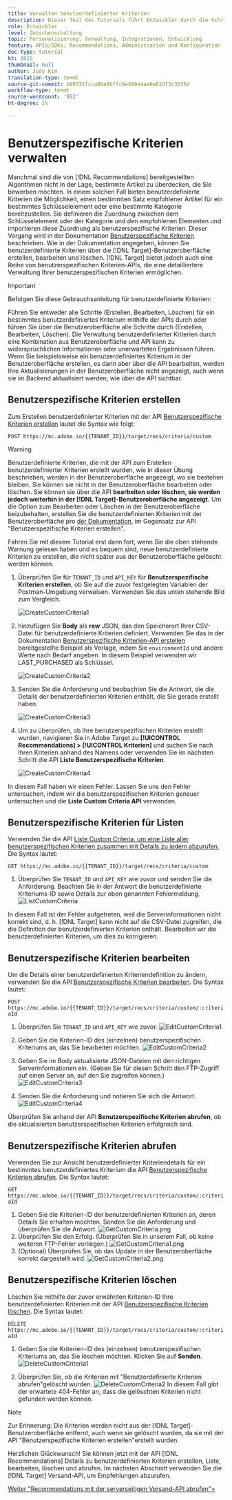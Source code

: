 ```yaml
---
title: Verwalten benutzerdefinierter Kriterien
description: Dieser Teil des Tutorials führt Entwickler durch die Schritte, die zur Verwendung von Adobe Target APIs zum Verwalten, Erstellen, Liste, Bearbeiten, Abrufen und Löschen von Adobe Target Recommendations-Kriterien erforderlich sind.
role: Entwickler
level: Zwischenschaltung
topic: Personalisierung, Verwaltung, Integrationen, Entwicklung
feature: APIs/SDKs, Recommendations, Administration und Konfiguration
doc-type: tutorial
kt: 3815
thumbnail: null
author: Judy Kim
translation-type: tm+mt
source-git-commit: b89732fcca0be8bffc6e580e4ae0e62df3c3655d
workflow-type: tm+mt
source-wordcount: '952'
ht-degree: 1%

---
```



# Benutzerspezifische Kriterien verwalten

Manchmal sind die von [!DNL Recommendations] bereitgestellten Algorithmen nicht in der Lage, bestimmte Artikel zu überdecken, die Sie bewerben möchten. In einem solchen Fall bieten benutzerdefinierte Kriterien die Möglichkeit, einen bestimmten Satz empfohlener Artikel für ein bestimmtes Schlüsselelement oder eine bestimmte Kategorie bereitzustellen. Sie definieren die Zuordnung zwischen dem Schlüsselelement oder der Kategorie und den empfohlenen Elementen und importieren diese Zuordnung als benutzerspezifische Kriterien. Dieser Vorgang wird in der Dokumentation [Benutzerspezifische Kriterien](https://docs.adobe.com/content/help/en/target/using/recommendations/criteria/recommendations-csv.html) beschrieben. Wie in der Dokumentation angegeben, können Sie benutzerdefinierte Kriterien über die [!DNL Target]-Benutzeroberfläche erstellen, bearbeiten und löschen. [!DNL Target] bietet jedoch auch eine Reihe von benutzerspezifischen Kriterien-APIs, die eine detailliertere Verwaltung Ihrer benutzerspezifischen Kriterien ermöglichen.

>[!IMPORTANT]
>
>Befolgen Sie diese Gebrauchsanleitung für benutzerdefinierte Kriterien:
>
> Führen Sie entweder alle Schritte (Erstellen, Bearbeiten, Löschen) für ein bestimmtes benutzerdefiniertes Kriterium mithilfe der APIs durch oder führen Sie über die Benutzeroberfläche alle Schritte durch (Erstellen, Bearbeiten, Löschen). Die Verwaltung benutzerdefinierter Kriterien durch eine Kombination aus Benutzeroberfläche und API kann zu widersprüchlichen Informationen oder unerwarteten Ergebnissen führen. Wenn Sie beispielsweise ein benutzerdefiniertes Kriterium in der Benutzeroberfläche erstellen, es dann aber über die API bearbeiten, werden Ihre Aktualisierungen in der Benutzeroberfläche nicht angezeigt, auch wenn sie im Backend aktualisiert werden, wie über die API sichtbar.

## Benutzerspezifische Kriterien erstellen

Zum Erstellen benutzerdefinierter Kriterien mit der API [Benutzerspezifische Kriterien erstellen](https://developers.adobetarget.com/api/recommendations/#operation/createCriteriaCustom) lautet die Syntax wie folgt:

`POST https://mc.adobe.io/{{TENANT_ID}}/target/recs/criteria/custom`

>[!WARNING]
>
>Benutzerdefinierte Kriterien, die mit der API zum Erstellen benutzerdefinierter Kriterien erstellt wurden, wie in dieser Übung beschrieben, werden in der Benutzeroberfläche angezeigt, wo sie bestehen bleiben. Sie können sie nicht in der Benutzeroberfläche bearbeiten oder löschen. Sie können sie über die API **bearbeiten oder löschen, sie werden jedoch weiterhin in der [!DNL Target]-Benutzeroberfläche angezeigt.** Um die Option zum Bearbeiten oder Löschen in der Benutzeroberfläche beizubehalten, erstellen Sie die benutzerdefinierten Kriterien mit der Benutzeroberfläche pro [der Dokumentation](https://docs.adobe.com/content/help/en/target/using/recommendations/criteria/recommendations-csv.html), im Gegensatz zur API &quot;Benutzerspezifische Kriterien erstellen&quot;.

Fahren Sie mit diesem Tutorial erst dann fort, wenn Sie die oben stehende Warnung gelesen haben und es bequem sind, neue benutzerdefinierte Kriterien zu erstellen, die nicht später aus der Benutzeroberfläche gelöscht werden können.

1. Überprüfen Sie für `TENANT_ID` und `API_KEY` für **Benutzerspezifische Kriterien erstellen**, ob Sie auf die zuvor festgelegten Variablen der Postman-Umgebung verweisen. Verwenden Sie das unten stehende Bild zum Vergleich.

   ![CreateCustomCriteria1](assets/CreateCustomCriteria1.png)

2. hinzufügen Sie **Body** als **raw** JSON, das den Speicherort Ihrer CSV-Datei für benutzerdefinierte Kriterien definiert. Verwenden Sie das in der Dokumentation [Benutzerspezifische Kriterien-API erstellen](https://developers.adobetarget.com/api/recommendations/#operation/getAllCriteriaCustom) bereitgestellte Beispiel als Vorlage, indem Sie `environmentId` und andere Werte nach Bedarf angeben. In diesem Beispiel verwenden wir LAST_PURCHASED als Schlüssel.

   ![CreateCustomCriteria2](assets/CreateCustomCriteria2.png)

3. Senden Sie die Anforderung und beobachten Sie die Antwort, die die Details der benutzerdefinierten Kriterien enthält, die Sie gerade erstellt haben.

   ![CreateCustomCriteria3](assets/CreateCustomCriteria3.png)

4. Um zu überprüfen, ob Ihre benutzerspezifischen Kriterien erstellt wurden, navigieren Sie in Adobe Target zu **[!UICONTROL Recommendations] > [!UICONTROL Kriterien]** und suchen Sie nach Ihren Kriterien anhand des Namens oder verwenden Sie im nächsten Schritt die API **Liste Benutzerspezifische Kriterien**.

   ![CreateCustomCriteria4](assets/CreateCustomCriteria4.png)

In diesem Fall haben wir einen Fehler. Lassen Sie uns den Fehler untersuchen, indem wir die benutzerspezifischen Kriterien genauer untersuchen und die **Liste Custom Criteria API** verwenden.

## Benutzerspezifische Kriterien für Listen

Verwenden Sie die API [Liste Custom Criteria, um eine Liste aller benutzerspezifischen Kriterien zusammen mit Details zu jedem abzurufen. ](https://developers.adobetarget.com/api/recommendations/#operation/getAllCriteriaCustom) Die Syntax lautet:

`GET https://mc.adobe.io/{{TENANT_ID}}/target/recs/criteria/custom`

1. Überprüfen Sie `TENANT_ID` und `API_KEY` wie zuvor und senden Sie die Anforderung. Beachten Sie in der Antwort die benutzerdefinierte Kriteriums-ID sowie Details zur oben genannten Fehlermeldung.
   ![ListCustomCriteria](assets/ListCustomCriteria.png)

In diesem Fall ist der Fehler aufgetreten, weil die Serverinformationen nicht korrekt sind, d. h. [!DNL Target] kann nicht auf die CSV-Datei zugreifen, die die Definition der benutzerdefinierten Kriterien enthält. Bearbeiten wir die benutzerdefinierten Kriterien, um dies zu korrigieren.

## Benutzerspezifische Kriterien bearbeiten

Um die Details einer benutzerdefinierten Kriteriendefinition zu ändern, verwenden Sie die API [Benutzerspezifische Kriterien bearbeiten](https://developers.adobetarget.com/api/recommendations/#operation/updateCriteriaCustom). Die Syntax lautet:

`POST https://mc.adobe.io/{{TENANT_ID}}/target/recs/criteria/custom/:criteriaId`

1. Überprüfen Sie `TENANT_ID` und `API_KEY` wie zuvor.
   ![EditCustomCriteria1](assets/EditCustomCriteria1.png)

1. Geben Sie die Kriterien-ID des (einzelnen) benutzerspezifischen Kriteriums an, das Sie bearbeiten möchten.
   ![EditCustomCriteria2](assets/EditCustomCriteria2.png)

1. Geben Sie im Body aktualisierte JSON-Dateien mit den richtigen Serverinformationen ein. (Geben Sie für diesen Schritt den FTP-Zugriff auf einen Server an, auf den Sie zugreifen können.)
   ![EditCustomCriteria3](assets/EditCustomCriteria3.png)

1. Senden Sie die Anforderung und notieren Sie sich die Antwort.
   ![EditCustomCriteria4](assets/EditCustomCriteria4.png)

Überprüfen Sie anhand der API **Benutzerspezifische Kriterien abrufen**, ob die aktualisierten benutzerspezifischen Kriterien erfolgreich sind.

## Benutzerspezifische Kriterien abrufen

Verwenden Sie zur Ansicht benutzerdefinierter Kriteriendetails für ein bestimmtes benutzerdefiniertes Kriterium die API [Benutzerspezifische Kriterien abrufen](https://developers.adobetarget.com/api/recommendations/#operation/getCriteriaCustom). Die Syntax lautet:

`GET https://mc.adobe.io/{{TENANT_ID}}/target/recs/criteria/custom/:criteriaId`

1. Geben Sie die Kriterien-ID der benutzerdefinierten Kriterien an, deren Details Sie erhalten möchten. Senden Sie die Anforderung und überprüfen Sie die Antwort.
   ![GetCustomCriteria.png](assets/GetCustomCriteria.png)
1. Überprüfen Sie den Erfolg. (Überprüfen Sie in unserem Fall, ob keine weiteren FTP-Fehler vorliegen.)
   ![GetCustomCriteria1.png](assets/GetCustomCriteria1.png)
1. (Optional) Überprüfen Sie, ob das Update in der Benutzeroberfläche korrekt dargestellt wird.
   ![GetCustomCriteria2.png](assets/GetCustomCriteria2.png)

## Benutzerspezifische Kriterien löschen

Löschen Sie mithilfe der zuvor erwähnten Kriterien-ID Ihre benutzerdefinierten Kriterien mit der API [Benutzerspezifische Kriterien löschen](https://developers.adobetarget.com/api/recommendations/#operation/deleteCriteriaCustom). Die Syntax lautet:

`DELETE https://mc.adobe.io/{{TENANT_ID}}/target/recs/criteria/custom/:criteriaId`

1. Geben Sie die Kriterien-ID des (einzelnen) benutzerspezifischen Kriteriums an, das Sie löschen möchten. Klicken Sie auf **Senden**.
   ![DeleteCustomCriteria1](assets/DeleteCustomCriteria1.png)

1. Überprüfen Sie, ob die Kriterien mit &quot;Benutzerdefinierte Kriterien abrufen&quot;gelöscht wurden.
   ![DeleteCustomCriteria2](assets/DeleteCustomCriteria2.png)
 In diesem Fall gibt der erwartete 404-Fehler an, dass die gelöschten Kriterien nicht gefunden werden können.

>[!NOTE]
>Zur Erinnerung: Die Kriterien werden nicht aus der [!DNL Target]-Benutzeroberfläche entfernt, auch wenn sie gelöscht wurden, da sie mit der API &quot;Benutzerspezifische Kriterien erstellen&quot;erstellt wurden.

Herzlichen Glückwunsch! Sie können jetzt mit der API [!DNL Recommendations] Details zu benutzerdefinierten Kriterien erstellen, Liste, bearbeiten, löschen und abrufen. Im nächsten Abschnitt verwenden Sie die [!DNL Target] Versand-API, um Empfehlungen abzurufen.

[Weiter &quot;Recommendations mit der serverseitigen Versand-API abrufen&quot;>](fetch-recs-server-side-delivery-api.md)
